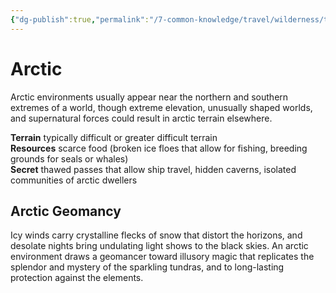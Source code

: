 ```yaml
---
{"dg-publish":true,"permalink":"/7-common-knowledge/travel/wilderness/terrain-types/arctic/","noteIcon":""}
---
```


# Arctic

Arctic environments usually appear near the northern and southern extremes of a world, though extreme elevation, unusually shaped worlds, and supernatural forces could result in arctic terrain elsewhere.

**Terrain** typically difficult or greater difficult terrain  
**Resources** scarce food (broken ice floes that allow for fishing, breeding grounds for seals or whales)  
**Secret** thawed passes that allow ship travel, hidden caverns, isolated communities of arctic dwellers

## Arctic Geomancy 

Icy winds carry crystalline flecks of snow that distort the horizons, and desolate nights bring undulating light shows to the black skies. An arctic environment draws a geomancer toward illusory magic that replicates the splendor and mystery of the sparkling tundras, and to long-lasting protection against the elements.